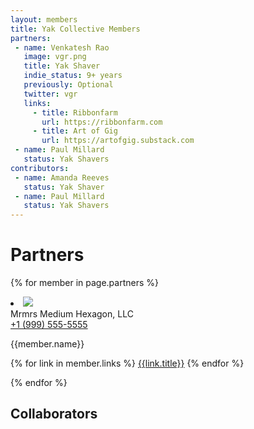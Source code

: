 ```yaml
---
layout: members
title: Yak Collective Members
partners:
 - name: Venkatesh Rao
   image: vgr.png
   title: Yak Shaver
   indie_status: 9+ years
   previously: Optional
   twitter: vgr
   links:
     - title: Ribbonfarm
       url: https://ribbonfarm.com
     - title: Art of Gig
       url: https://artofgig.substack.com
 - name: Paul Millard
   status: Yak Shavers
contributors:
 - name: Amanda Reeves
   status: Yak Shaver
 - name: Paul Millard
   status: Yak Shavers   
---
```


<div class="container mw7 cf pv5 f4-l center w-90 lh-copy">

<h1>Partners</h1>

{% for member in page.partners %}

<div class="fl w-25-l ba b--black-10 pa2">

  <li class="flex items-center lh-copy pa3 ph0-l bb b--black-10">
      <img class="w2 h2 w3-ns h3-ns br-100" src="http://tachyons.io/img/avatar-mrmrs.jpg" />
      <div class="pl3 flex-auto">
        <span class="f6 db black-70">Mrmrs</span>
        <span class="f6 db black-70">Medium Hexagon, LLC</span>
      </div>
      <div>
        <a href="tel:" class="f6 link blue hover-dark-gray">+1 (999) 555-5555</a>
      </div>
  </li>


{{member.name}}

{% for link in member.links %}
<a href="{{link.url}}">{{link.title}}</a>
{% endfor %}

</div>
{% endfor %}

<h2>Collaborators</h2>



  </div>
